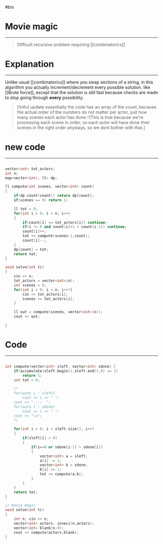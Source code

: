 #bio
# Movie magic
---
> Difficult recursive problem requiring [[combinatorics]]


# Explanation
---
Unlike usual [[combinatorics]] where you swap sections of a string, in this
algorithm you actually increment/decrement every possible solution, like [[Brute force]],
except that the solution is still fast because checks are made to stop going through **every** possibility. 

> [!info] update
> essentially the code has an array of the count, because the actual order of the numbers do not matter per actor, just how many scenes each actor has done.^[This is true because we're processing each scene in order, so each actor will have done their scenes in the right order anyways, so we dont bother with that.]

# new code
---
```cpp

vector<int> tot_actors;
int n;
map<vector<int>, ll> dp;

ll compute(int scenes, vector<int> count)
{
	if(dp.count(count)) return dp[count];
	if(scenes == 0) return 1;

	ll tot = 0;
	for(int i = 0; i < n; i++)
	{
		if(count[i] == tot_actors[i]) continue;
		if(i != 0 and count[i]+1 > count[i-1]) continue; 
		count[i]++;
		tot += compute(scenes-1,count);
		count[i]--;
	}
	dp[count] = tot;
	return tot;
}

void solve(int tc)
{
	cin >> n;
	tot_actors = vector<int>(n);
	int scenes = 0;
	for(int i = 0; i < n; i++){
		cin >> tot_actors[i];
		scenes += tot_actors[i];
	}

	ll out = compute(scenes, vector<int>(n));
	cout << out;

}

```
# Code
---
```cpp

int compute(vector<int> sleft, vector<int> sdone) {
	if(accumulate(sleft.begin(),sleft.end(),0) == 1)
		return 1;
	int tot = 0; 

	/*	
	for(auto i : sleft)
		cout << i << " ";
	cout << " :::  "; 
	for(auto i : sdone)
		cout << i << " ";
	cout << "\n";
	*/

	for(int i = 0; i < sleft.size(); i++)
	{
		if(sleft[i] > 0)
		{
			if(i==0 or sdone[i-1] > sdone[i]) 
			{
				vector<int> a = sleft;
				a[i] -= 1;
				vector<int> b = sdone;
				b[i] += 1;
				tot += compute(a,b);
			}
		}
	}
	return tot;
}

// movie magic
void solve(int tc)
{
	int n; cin >> n;
	vector<int> actors; inveci(n,actors); 
	vector<int> blank(n,0); 
	cout << compute(actors,blank);
}


```